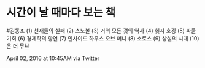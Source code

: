 # 시간이 날 때마다 보는 책

#김동조
(1) 천재들의 실패 
(2) 스노볼 
(3) 거의 모든 것의 역사 
(4) 헷지 호깅 
(5) 싸울 기회 
(6) 경제학의 향연 
(7) 인사이드 하우스 오브 머니 
(8) 소로스 
(9) 상실의 시대
(10) 온 더 무브

April 02, 2016 at 10:45AM
via Twitter